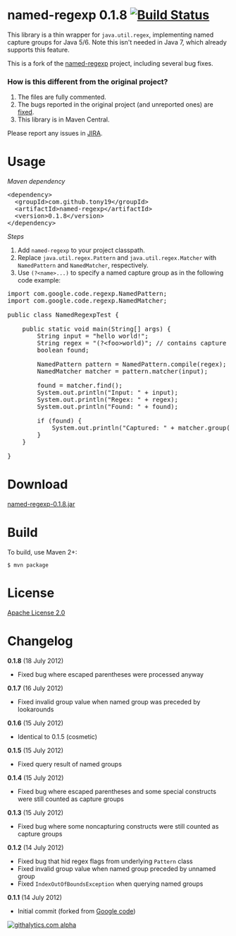 named-regexp 0.1.8 [![Build Status](https://tony19.ci.cloudbees.com/job/named-regexp-SNAPSHOT/badge/icon)](https://tony19.ci.cloudbees.com/job/named-regexp-SNAPSHOT/)
==================
This library is a thin wrapper for `java.util.regex`, implementing named capture groups for Java 5/6. Note this isn't needed in Java 7, which already supports this feature.

This is a fork of the [named-regexp][1] project, including several bug fixes.

### How is this different from the original project?
 1. The files are fully commented.
 2. The bugs reported in the original project (and unreported ones) are [fixed][2].
 3. This library is in Maven Central.

Please report any issues in [JIRA][2].

Usage
=====

_Maven dependency_

<pre>
&lt;dependency>
  &lt;groupId>com.github.tony19&lt;/groupId>
  &lt;artifactId>named-regexp&lt;/artifactId>
  &lt;version>0.1.8&lt;/version>
&lt;/dependency>
</pre>

_Steps_

 1. Add `named-regexp` to your project classpath.
 2. Replace `java.util.regex.Pattern` and `java.util.regex.Matcher` with `NamedPattern` and `NamedMatcher`, respectively.
 3. Use `(?<name>...)` to specify a named capture group as in the following code example:

<pre>
import com.google.code.regexp.NamedPattern;
import com.google.code.regexp.NamedMatcher;

public class NamedRegexpTest {

	public static void main(String[] args) {
		String input = "hello world!";
		String regex = "(?&lt;foo>world)"; // contains capture group named "foo"
		boolean found;

		NamedPattern pattern = NamedPattern.compile(regex);
		NamedMatcher matcher = pattern.matcher(input);

		found = matcher.find();
		System.out.println("Input: " + input);
		System.out.println("Regex: " + regex);
		System.out.println("Found: " + found);

		if (found) {
			System.out.println("Captured: " + matcher.group("foo"));
		}
	}

}
</pre>


Download
========
[named-regexp-0.1.8.jar](https://oss.sonatype.org/content/repositories/releases/com/github/tony19/named-regexp/0.1.8/named-regexp-0.1.8.jar)


Build
=====

To build, use Maven 2+:

    $ mvn package


License
=======
[Apache License 2.0](http://www.apache.org/licenses/LICENSE-2.0)

Changelog
=========

__0.1.8__ (18 July 2012)
 * Fixed bug where escaped parentheses were processed anyway

__0.1.7__ (16 July 2012)
 * Fixed invalid group value when named group was preceded by lookarounds

__0.1.6__ (15 July 2012)
 * Identical to 0.1.5 (cosmetic)

__0.1.5__ (15 July 2012)
 * Fixed query result of named groups

__0.1.4__ (15 July 2012)
 * Fixed bug where escaped parentheses and some special constructs were still counted as capture groups

__0.1.3__ (15 July 2012)
 * Fixed bug where some noncapturing constructs were still counted as capture groups

__0.1.2__ (14 July 2012)
 * Fixed bug that hid regex flags from underlying `Pattern` class
 * Fixed invalid group value when named group preceded by unnamed group
 * Fixed `IndexOutOfBoundsException` when querying named groups

__0.1.1__ (14 July 2012)
 * Initial commit (forked from [Google code][1])

[1]: http://code.google.com/p/named-regexp
[2]: https://tony19.atlassian.net/issues/?jql=project%20%3D%20REGEX
[![githalytics.com alpha](https://cruel-carlota.pagodabox.com/6153b1e63711b00863135b84138816f9 "githalytics.com")](http://githalytics.com/tony19/named-regexp)